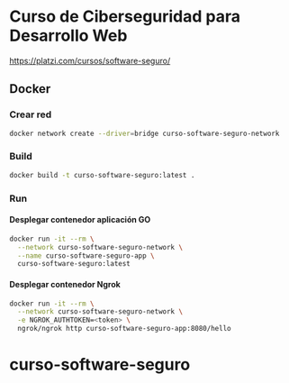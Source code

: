 # Curso de Ciberseguridad para Desarrollo Web

<https://platzi.com/cursos/software-seguro/>

## Docker

### Crear red

```bash
docker network create --driver=bridge curso-software-seguro-network
```

### Build

```bash
docker build -t curso-software-seguro:latest .
```

### Run

#### Desplegar contenedor aplicación GO

```bash
docker run -it --rm \
  --network curso-software-seguro-network \
  --name curso-software-seguro-app \
  curso-software-seguro:latest
```

#### Desplegar contenedor Ngrok

```bash
docker run -it --rm \
  --network curso-software-seguro-network \
  -e NGROK_AUTHTOKEN=<token> \
  ngrok/ngrok http curso-software-seguro-app:8080/hello
```

# curso-software-seguro
